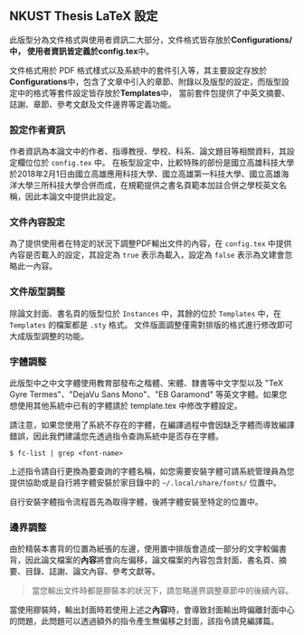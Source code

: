 ## NKUST Thesis LaTeX 設定

此版型分為文件格式與使用者資訊二大部分，文件格式皆存放於**Configurations/**中，
使用者資訊皆定義於**config.tex**中。

文件格式用於 PDF 格式樣式以及系統中的套件引入等，其主要設定存放於**Configurations**中，包含了文章中引入的章節、附錄以及版型的設定，而版型設定中的格式等套件設定皆存放於**Templates**中，
當前套件包提供了中英文摘要、誌謝、章節、參考文獻及文件邊界等定義功能。

### 設定作者資訊

作者資訊為本論文中的作者、指導教授、學校、科系、論文題目等相關資料，其設定欄位位於 `config.tex` 中。
在板型設定中，比較特殊的部份是國立高雄科技大學於2018年2月1日由國立高雄應用科技大學、國立高雄第一科技大學、國立高雄海洋大學三所科技大學合併而成，在規範提供之書名頁範本加註合併之學校英文名稱，因此本論文中提供此設定。

### 文件內容設定

為了提供使用者在特定的狀況下調整PDF輸出文件的內容，在 `config.tex` 中提供內容是否載入的設定，其設定為 `true` 表示為載入，設定為 `false` 表示為文建會忽略此一內容。

### 文件版型調整

除論文封面、書名頁的版型位於 `Instances` 中，其餘的位於 `Templates` 中，在 `Templates` 的檔案都是 `.sty` 格式。
文件版面調整僅需對排版的格式進行修改即可大成版型調整的功能。

### 字體調整

此版型中之中文字體使用教育部發布之楷體、宋體、隸書等中文字型以及 "TeX Gyre Termes"、"DejaVu Sans Mono"、"EB Garamond" 等英文字體。如果您想使用其他系統中已有的字體請於 template.tex 中修改字體設定。

請注意，如果您使用了系統不存在的字體，在編譯過程中會因缺乏字體而導致編譯錯誤，因此我們建議您先透過指令查詢系統中是否存在字體。

```
$ fc-list | grep <font-name>
```

上述指令請自行更換為要查詢的字體名稱，如您需要安裝字體可請系統管理員為您提供協助或是自行將字體安裝於家目錄中的 `~/.local/share/fonts/` 位置中。

自行安裝字體指令流程首先為取得字體，後將字體安裝至特定的位置中。

### 邊界調整

由於精裝本書背的位置為紙張的左邊，使用置中排版會造成一部分的文字較偏書背，因此論文檔案的**內容**將會向左偏移，論文檔案的內容包含封面、書名頁、摘要、目錄、誌謝、論文內容、參考文獻等。

> 當您輸出文件時都是膠裝本的狀況下，請忽略邊界調整章節中的後續內容。

當使用膠裝時，輸出封面時若使用上述之**內容**時，會導致封面輸出時偏離封面中心的問題，此問題可以透過額外的指令產生無偏移之封面，該指令請見編譯篇。

